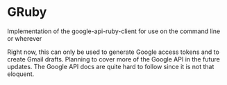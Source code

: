 # GRuby
Implementation of the google-api-ruby-client for use on the command line or wherever

Right now, this can only be used to generate Google access tokens and to create Gmail drafts.
Planning to cover more of the Google API in the future updates. The Google API docs are quite hard to follow since it is not that eloquent.
